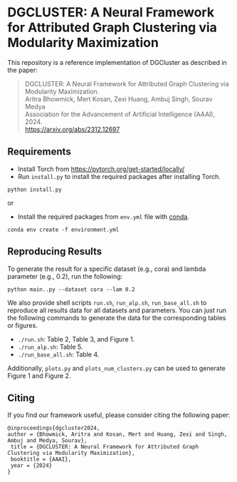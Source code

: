 # DGCLUSTER: A Neural Framework for Attributed Graph Clustering via Modularity Maximization

This repository is a reference implementation of DGCluster as described in the paper:
<br/>
> DGCLUSTER: A Neural Framework for Attributed Graph Clustering via Modularity Maximization.<br>
> Aritra Bhowmick, Mert Kosan, Zexi Huang, Ambuj Singh, Sourav Medya<br>
> Association for the Advancement of Artificial Intelligence (AAAI), 2024.<br>
> https://arxiv.org/abs/2312.12697

## Requirements

- Install Torch from https://pytorch.org/get-started/locally/
- Run `install.py` to install the required packages after installing Torch.

```setup
python install.py
```

or

- Install the required packages from `env.yml` file with [conda](https://conda.io/projects/conda/en/latest/user-guide/install/index.html).

```setup
conda env create -f environment.yml
```

## Reproducing Results

To generate the result for a specific dataset (e.g., cora) and lambda parameter (e.g., 0.2), run the following:

```train
python main..py --dataset cora --lam 0.2
```

We also provide shell scripts `run.sh`, `run_alp.sh`, `run_base_all.sh` to reproduce all results data for all datasets and parameters. You can just run the following commands to generate the data for the corresponding tables or figures.

- `./run.sh`: Table 2, Table 3, and Figure 1.
- `./run_alp.sh`: Table 5.
- `./run_base_all.sh`: Table 4.

Additionally, `plots.py` and `plots_num_clusters.py` can be used to generate Figure 1 and Figure 2.

## Citing
If you find our framework useful, please consider citing the following paper:

	@inproceedings{dgcluster2024,
	author = {Bhowmick, Aritra and Kosan, Mert and Huang, Zexi and Singh, Ambuj and Medya, Sourav},
	 title = {DGCLUSTER: A Neural Framework for Attributed Graph Clustering via Modularity Maximization},
	 booktitle = {AAAI},
	 year = {2024}
	}
 
